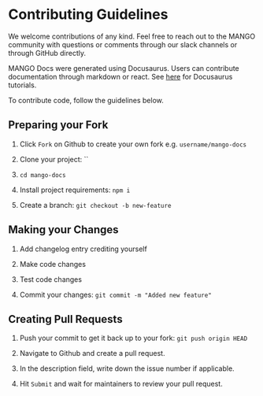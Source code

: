 
# Contributing Guidelines
We welcome contributions of any kind. Feel free to reach out to the MANGO community with questions or comments
through our slack channels or through GitHub directly.

MANGO Docs were generated using Docusaurus. Users can contribute documentation through markdown or react. See [here](https://docusaurus.io/docs/create-doc) for Docusaurus tutorials. 

To contribute code, follow the guidelines below.

## Preparing your Fork
1. Click `Fork` on Github to create your own fork e.g. `username/mango-docs`

2. Clone your project: ``

3. `cd mango-docs`

4. Install project requirements: `npm i`

5. Create a branch: `git checkout -b new-feature`

## Making your Changes
1. Add changelog entry crediting yourself

2. Make code changes

3. Test code changes

4. Commit your changes: `git commit -m "Added new feature"`

## Creating Pull Requests
1. Push your commit to get it back up to your fork: `git push origin HEAD`

2. Navigate to Github and create a pull request.

3. In the description field, write down the issue number if applicable.

4. Hit `Submit` and wait for maintainers to review your pull request.
